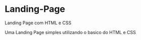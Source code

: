 # Landing-Page
Landing Page com HTML e CSS

Uma Landing Page simples utilizando o basico do HTML e CSS
